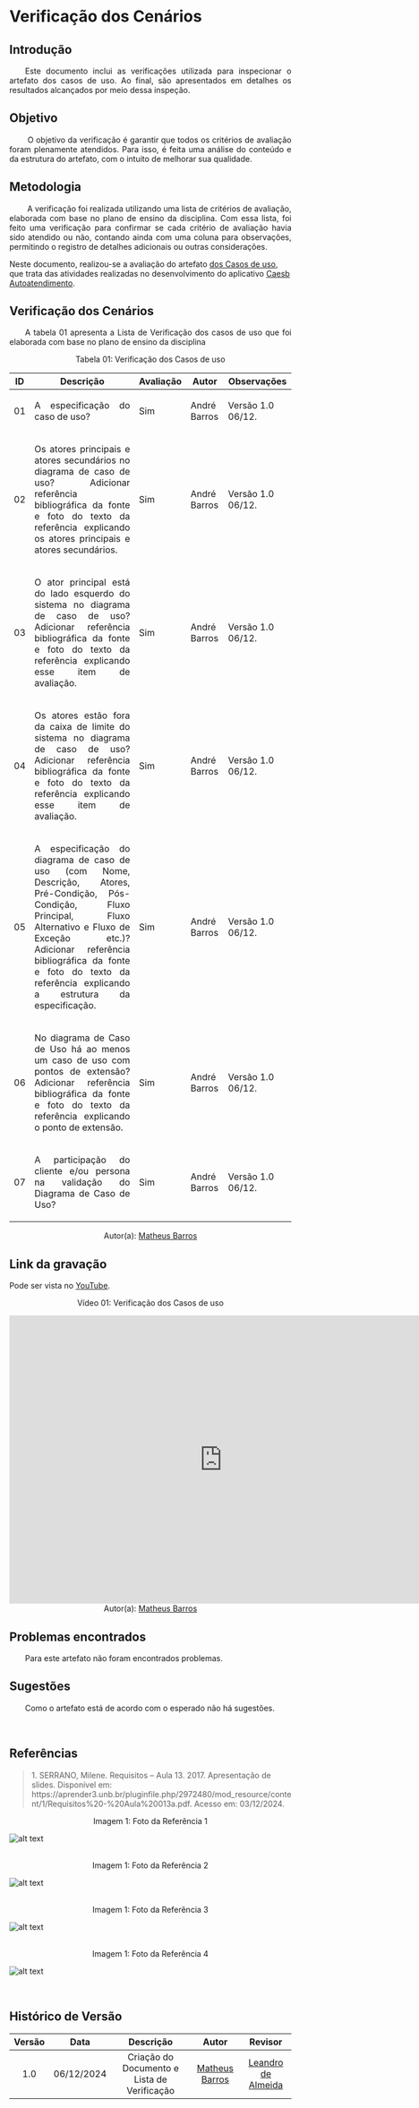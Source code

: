 #  Verificação dos Cenários

## Introdução
<p align="justify">
&emsp;&emsp;Este documento inclui as verificações utilizada para inspecionar o artefato dos casos de uso. Ao final, são apresentados em detalhes os resultados alcançados por meio dessa inspeção.
</p>

## Objetivo
<p align="justify">
&emsp;&emsp; O objetivo da verificação é garantir que todos os critérios de avaliação foram plenamente atendidos. Para isso, é feita uma análise do conteúdo e da estrutura do artefato, com o intuito de melhorar sua qualidade.
</p>

## Metodologia
<p align="justify">
&emsp;&emsp; A verificação foi realizada utilizando uma lista de critérios de avaliação, elaborada com base no plano de ensino da disciplina. Com essa lista, foi feito uma verificação para confirmar se cada critério de avaliação havia sido atendido ou não, contando ainda com uma coluna para observações, permitindo o registro de detalhes adicionais ou outras considerações.

Neste documento, realizou-se a avaliação do artefato <a href="http://127.0.0.1:8000/modelagem/caso_uso/">dos Casos de uso</a>, que trata das atividades realizadas no desenvolvimento do aplicativo <a href="https://play.google.com/store/apps/details?id=br.gov.df.caesb.mobile&hl=pt_BR">Caesb Autoatendimento</a>.
</p>


## Verificação dos Cenários
<p align="justify">
&emsp;&emsp;A tabela 01 apresenta a Lista de Verificação dos casos de uso que foi elaborada com base no plano de ensino da disciplina
</p>

<center>Tabela 01: Verificação dos Casos de uso</center>


| **ID** | **Descrição**                                                                                                                                             | **Avaliação** | **Autor**      | **Observações**              |
|--------|-----------------------------------------------------------------------------------------------------------------------------------------------------------|---------------|----------------|------------------------------|
| 01     | <p align="justify">A especificação do caso de uso?</p>                                                                                                | Sim           | André Barros   | Versão 1.0  06/12.          |
| 02     | <p align="justify">Os atores principais e atores secundários no diagrama de caso de uso? Adicionar referência bibliográfica da fonte e foto do texto da referência explicando os atores principais e atores secundários.</p> | Sim           | André Barros   | Versão 1.0  06/12.          |
| 03     | <p align="justify">O ator principal está do lado esquerdo do sistema no diagrama de caso de uso? Adicionar referência bibliográfica da fonte e foto do texto da referência explicando esse item de avaliação.</p> | Sim           | André Barros   | Versão 1.0  06/12.          |
| 04     | <p align="justify">Os atores estão fora da caixa de limite do sistema no diagrama de caso de uso? Adicionar referência bibliográfica da fonte e foto do texto da referência explicando esse item de avaliação.</p> | Sim           | André Barros   | Versão 1.0  06/12.          |
| 05     | <p align="justify">A especificação do diagrama de caso de uso (com Nome, Descrição, Atores, Pré-Condição, Pós-Condição, Fluxo Principal, Fluxo Alternativo e Fluxo de Exceção etc.)? Adicionar referência bibliográfica da fonte e foto do texto da referência explicando a estrutura da especificação.</p> | Sim           | André Barros   | Versão 1.0  06/12.          |
| 06     | <p align="justify">No diagrama de Caso de Uso há ao menos um caso de uso com pontos de extensão? Adicionar referência bibliográfica da fonte e foto do texto da referência explicando o ponto de extensão.</p> | Sim           | André Barros   | Versão 1.0  06/12.          |
| 07     | <p align="justify">A participação do cliente e/ou persona na validação do Diagrama de Caso de Uso?</p>                                             | Sim           | André Barros   | Versão 1.0  06/12.          |


<center>
 Autor(a): <a href="https://github.com/Ninja-Haiyai" target = "_blank">Matheus Barros</a></h6>
</center>

## Link da gravação
Pode ser vista no [YouTube](https://youtu.be/4_Yi73A5_lQ).</p>

<center>
    <p>Vídeo 01: Verificação dos Casos de uso</p>
    <iframe width="760" height="515" src="https://www.youtube.com/embed/4_Yi73A5_lQ?si=O1CfKv8fB5p30qoo" title="YouTube video player" frameborder="0" allow="accelerometer; autoplay; clipboard-write; encrypted-media; gyroscope; picture-in-picture; web-share" referrerpolicy="strict-origin-when-cross-origin" allowfullscreen></iframe>
    Autor(a): <a href="https://github.com/Ninja-Haiyai" target = "_blank">Matheus Barros</a></h6>
</center>

## Problemas encontrados
<p align="justify">&emsp;&emsp;Para este artefato não foram encontrados problemas.</p>


## Sugestões
<p align="justify">&emsp;&emsp;Como o artefato está de acordo com o esperado não há sugestões.</p>

<br>

## Referências

> <p id="1">1. SERRANO, Milene. Requisitos – Aula 13. 2017. Apresentação de slides. Disponível em: https://aprender3.unb.br/pluginfile.php/2972480/mod_resource/content/1/Requisitos%20-%20Aula%20013a.pdf. Acesso em: 03/12/2024.
</p>
<center><figcaption>Imagem 1: Foto da Referência 1</figcaption> </center>

![alt text](../../assets/casos_de_uso.png)

<br>

<center><figcaption>Imagem 1: Foto da Referência 2</figcaption> </center>

![alt text](../../assets/fluxo_principal.png)

<br>

<center><figcaption>Imagem 1: Foto da Referência 3</figcaption> </center>

![alt text](../../assets/fluxo_alternativo.png)

<br>

<center><figcaption>Imagem 1: Foto da Referência 4</figcaption> </center>

![alt text](../../assets/fluxo_exceção.png)

<br>

## Histórico de Versão

| Versão |    Data    |      Descrição       |  Autor  | Revisor |
| :----: | :--------: | :------------------: | :-----: | :-----: |
|  1.0   | 06/12/2024 | Criação do Documento e Lista de Verificação | [Matheus Barros](https://github.com/Ninja-Haiyai) | [Leandro de Almeida](https://github.com/leomitx10) |




